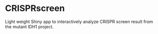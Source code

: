 # CRISPRscreen

Light weight Shiny app to interactively analyze CRISPR screen result from the mutant IDH1 project.
